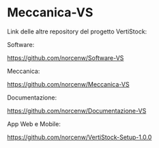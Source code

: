 # Meccanica-VS
 
  Link delle altre repository del progetto VertiStock:

  Software:  
  
  https://github.com/norcenw/Software-VS

  Meccanica:
  
  https://github.com/norcenw/Meccanica-VS

  Documentazione:
  
  https://github.com/norcenw/Documentazione-VS

  App Web e Mobile:
  
  https://github.com/norcenw/VertiStock-Setup-1.0.0
